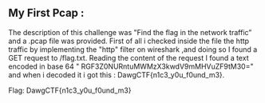 ## My First Pcap :

 The description of this challenge was "Find the flag in the network traffic” and a .pcap file was provided.
 First of all i checked inside the file the http traffic by implementing the "http" filter on wireshark ,and doing so I found a GET request to /flag.txt.
 Reading the content of the request I found a text encoded in base 64 " RGF3Z0NURntuMWMzX3kwdV9mMHVuZF9tM30=" and when i decoded it i got this : DawgCTF{n1c3_y0u_f0und_m3}.
 
 Flag: DawgCTF{n1c3_y0u_f0und_m3}
